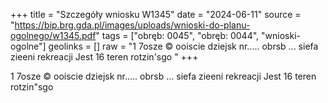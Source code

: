 +++
title = "Szczegóły wniosku W1345"
date = "2024-06-11"
source = "https://bip.brg.gda.pl/images/uploads/wnioski-do-planu-ogolnego/w1345.pdf"
tags = ["obręb: 0045", "obręb: 0044", "wnioski-ogolne"]
geolinks = []
raw = "1 7osze © ooiscie dziejsk nr..... obrsb ... siefa zieeni  rekreacji Jest 16 teren rotzin'sgo "
+++

1 7osze © ooiscie dziejsk nr..... obrsb ... siefa zieeni  rekreacji Jest 16 teren rotzin"sgo



